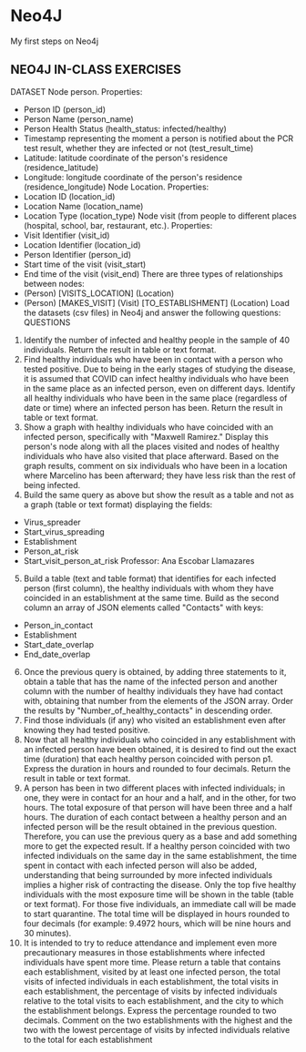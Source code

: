 # Neo4J
My first steps on Neo4j
## NEO4J IN-CLASS EXERCISES 
DATASET
Node person. Properties: 
- Person ID (person_id)
- Person Name (person_name)
- Person Health Status (health_status: infected/healthy)
- Timestamp representing the moment a person is notified about the PCR test result, whether 
they are infected or not (test_result_time)
- Latitude: latitude coordinate of the person's residence (residence_latitude)
- Longitude: longitude coordinate of the person's residence (residence_longitude)
Node Location. Properties: 
- Location ID (location_id)
- Location Name (location_name)
- Location Type (location_type)
Node visit (from people to different places (hospital, school, bar, restaurant, etc.).
Properties: 
- Visit Identifier (visit_id)
- Location Identifier (location_id)
- Person Identifier (person_id)
- Start time of the visit (visit_start)
- End time of the visit (visit_end)
There are three types of relationships between nodes:
- (Person) [VISITS_LOCATION] (Location)
- (Person) [MAKES_VISIT] (Visit) [TO_ESTABLISHMENT] (Location)
Load the datasets (csv files) in Neo4j and answer the following questions: 
QUESTIONS
1. Identify the number of infected and healthy people in the sample of 40 individuals. Return the 
result in table or text format.
2. Find healthy individuals who have been in contact with a person who tested positive. Due to 
being in the early stages of studying the disease, it is assumed that COVID can infect healthy 
individuals who have been in the same place as an infected person, even on different days. 
Identify all healthy individuals who have been in the same place (regardless of date or time) where 
an infected person has been. Return the result in table or text format.
3. Show a graph with healthy individuals who have coincided with an infected person, specifically 
with "Maxwell Ramirez." Display this person's node along with all the places visited and nodes of 
healthy individuals who have also visited that place afterward. Based on the graph results, 
comment on six individuals who have been in a location where Marcelino has been afterward; 
they have less risk than the rest of being infected.
4. Build the same query as above but show the result as a table and not as a graph (table or text 
format) displaying the fields:
 - Virus_spreader
 - Start_virus_spreading
 - Establishment
 - Person_at_risk
 - Start_visit_person_at_risk
Professor: Ana Escobar Llamazares
5. Build a table (text and table format) that identifies for each infected person (first column), the 
healthy individuals with whom they have coincided in an establishment at the same time. Build as 
the second column an array of JSON elements called "Contacts" with keys:
 - Person_in_contact
 - Establishment
 - Start_date_overlap
 - End_date_overlap
6. Once the previous query is obtained, by adding three statements to it, obtain a table that has 
the name of the infected person and another column with the number of healthy individuals they 
have had contact with, obtaining that number from the elements of the JSON array. Order the 
results by "Number_of_healthy_contacts" in descending order.
7. Find those individuals (if any) who visited an establishment even after knowing they had tested 
positive.
8. Now that all healthy individuals who coincided in any establishment with an infected person 
have been obtained, it is desired to find out the exact time (duration) that each healthy person 
coincided with person p1. Express the duration in hours and rounded to four decimals. Return the 
result in table or text format.
9. A person has been in two different places with infected individuals; in one, they were in contact 
for an hour and a half, and in the other, for two hours. The total exposure of that person will have 
been three and a half hours. The duration of each contact between a healthy person and an 
infected person will be the result obtained in the previous question. Therefore, you can use the 
previous query as a base and add something more to get the expected result. If a healthy person 
coincided with two infected individuals on the same day in the same establishment, the time 
spent in contact with each infected person will also be added, understanding that being 
surrounded by more infected individuals implies a higher risk of contracting the disease. Only the 
top five healthy individuals with the most exposure time will be shown in the table (table or text 
format). For those five individuals, an immediate call will be made to start quarantine. The total 
time will be displayed in hours rounded to four decimals (for example: 9.4972 hours, which will be 
nine hours and 30 minutes).
10. It is intended to try to reduce attendance and implement even more precautionary measures in 
those establishments where infected individuals have spent more time. Please return a table that 
contains each establishment, visited by at least one infected person, the total visits of infected 
individuals in each establishment, the total visits in each establishment, the percentage of visits 
by infected individuals relative to the total visits to each establishment, and the city to which the 
establishment belongs. Express the percentage rounded to two decimals. Comment on the two 
establishments with the highest and the two with the lowest percentage of visits by infected 
individuals relative to the total for each establishment
